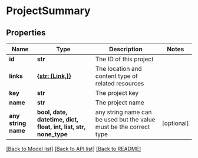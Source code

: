 # ProjectSummary


## Properties
Name | Type | Description | Notes
------------ | ------------- | ------------- | -------------
**id** | **str** | The ID of this project | 
**links** | [**{str: (Link,)}**](Link.md) | The location and content type of related resources | 
**key** | **str** | The project key | 
**name** | **str** | The project name | 
**any string name** | **bool, date, datetime, dict, float, int, list, str, none_type** | any string name can be used but the value must be the correct type | [optional]

[[Back to Model list]](../README.md#documentation-for-models) [[Back to API list]](../README.md#documentation-for-api-endpoints) [[Back to README]](../README.md)


